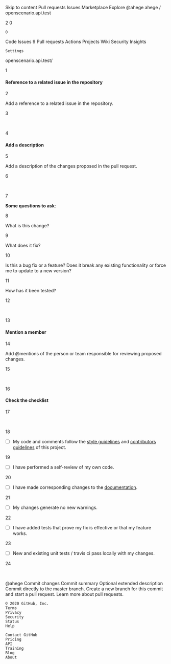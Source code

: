 
Skip to content
Pull requests
Issues
Marketplace
Explore
@ahege
ahege /
openscenario.api.test

2
0

    0

Code
Issues 9
Pull requests
Actions
Projects
Wiki
Security
Insights

    Settings

openscenario.api.test/

1

#### Reference to a related issue in the repository

2

Add a reference to a related issue in the repository.

3

​

4

#### Add a description

5

Add a description of the changes proposed in the pull request.

6

​

7

**Some questions to ask**:

8

What is this change?

9

What does it fix?

10

Is this a bug fix or a feature? Does it break any existing functionality or force me to update to a new version?

11

How has it been tested?

12

​

13

#### Mention a member

14

Add @mentions of the person or team responsible for reviewing proposed changes.

15

​

16

#### Check the checklist

17

​

18

- [ ] My code and comments follow the [style guidelines](https://opensimulationinterface.github.io/osi-documentation/osi/commenting.html) and [contributors guidelines](https://opensimulationinterface.github.io/osi-documentation/osi/howtocontribute.html) of this project.

19

- [ ] I have performed a self-review of my own code.

20

- [ ] I have made corresponding changes to the [documentation](https://github.com/OpenSimulationInterface/osi-documentation).

21

- [ ] My changes generate no new warnings.

22

- [ ] I have added tests that prove my fix is effective or that my feature works.

23

- [ ] New and existing unit tests / travis ci pass locally with my changes.

24

​

@ahege
Commit changes
Commit summary
Optional extended description
Commit directly to the master branch.
Create a new branch for this commit and start a pull request. Learn more about pull requests.

    © 2020 GitHub, Inc.
    Terms
    Privacy
    Security
    Status
    Help

    Contact GitHub
    Pricing
    API
    Training
    Blog
    About

